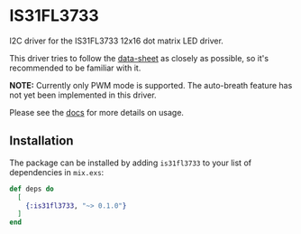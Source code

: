 # IS31FL3733

I2C driver for the IS31FL3733 12x16 dot matrix LED driver.

This driver tries to follow the
[data-sheet](http://www.issi.com/WW/pdf/IS31FL3733.pdf) as closely as possible,
so it's recommended to be familiar with it.

**NOTE:** Currently only PWM mode is supported. The auto-breath feature has not
yet been implemented in this driver.

Please see the [docs](https://hexdocs.pm/is31fl3733) for more details on usage.

## Installation

The package can be installed by adding `is31fl3733` to your list of dependencies
in `mix.exs`:

```elixir
def deps do
  [
    {:is31fl3733, "~> 0.1.0"}
  ]
end
```
